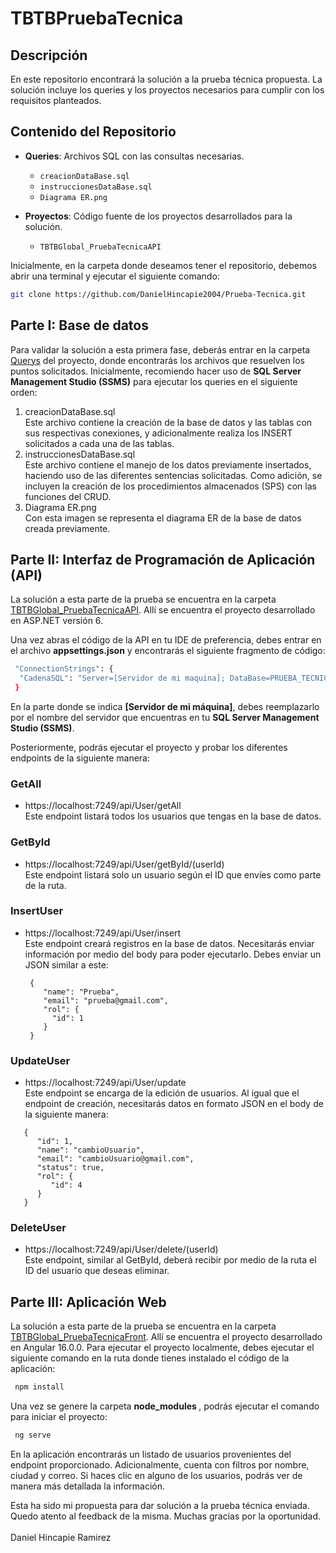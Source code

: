 # TBTBPruebaTecnica

## Descripción
En este repositorio encontrará la solución a la prueba técnica propuesta. La solución incluye los queries y los proyectos necesarios para cumplir con los requisitos planteados.

## Contenido del Repositorio
- **Queries**: Archivos SQL con las consultas necesarias.
  - `creacionDataBase.sql`
  - `instruccionesDataBase.sql`
  - `Diagrama ER.png`

- **Proyectos**: Código fuente de los proyectos desarrollados para la solución.
  - `TBTBGlobal_PruebaTecnicaAPI`
 
Inicialmente, en la carpeta donde deseamos tener el repositorio, debemos abrir una terminal y ejecutar el siguiente comando:

```bash
git clone https://github.com/DanielHincapie2004/Prueba-Tecnica.git
```
     
## Parte I: Base de datos
Para validar la solución a esta primera fase, deberás entrar en la carpeta [Querys](https://github.com/DanielHincapie2004/TBTBPruebaTecnica/tree/main/Querys) del proyecto, donde encontrarás los archivos que resuelven los puntos solicitados. Inicialmente, recomiendo hacer uso de <b>SQL Server Management Studio (SSMS)</b> para ejecutar los queries en el siguiente orden:

1. creacionDataBase.sql <br>
   Este archivo contiene la creación de la base de datos y las tablas con sus respectivas conexiones, y adicionalmente realiza los INSERT solicitados a cada una de las tablas.
2. instruccionesDataBase.sql <br>
   Este archivo contiene el manejo de los datos previamente insertados, haciendo uso de las diferentes sentencias solicitadas. Como adición, se incluyen la creación de los procedimientos almacenados (SPS) con las funciones del CRUD.
3. Diagrama ER.png <br>
   Con esta imagen se representa el diagrama ER de la base de datos creada previamente.

## Parte II: Interfaz de Programación de Aplicación (API)
La solución a esta parte de la prueba se encuentra en la carpeta [TBTBGlobal_PruebaTecnicaAPI](https://github.com/DanielHincapie2004/TBTBPruebaTecnica/tree/main/TBTBGlobal_PruebaTecnicaAPI). Allí se encuentra el proyecto desarrollado en ASP.NET versión 6.

Una vez abras el código de la API en tu IDE de preferencia, debes entrar en el archivo <b>appsettings.json</b> y encontrarás el siguiente fragmento de código:
```bash
 "ConnectionStrings": {
  "CadenaSQL": "Server=[Servidor de mi maquina]; DataBase=PRUEBA_TECNICA_TBTB; Trusted_Connection=True; TrustServerCertificate=True;"
 }
```
En la parte donde se indica <b>[Servidor de mi máquina]</b>, debes reemplazarlo por el nombre del servidor que encuentras en tu <b>SQL Server Management Studio (SSMS)</b>.

Posteriormente, podrás ejecutar el proyecto y probar los diferentes endpoints de la siguiente manera:

### GetAll 
- https://localhost:7249/api/User/getAll <br>
 Este endpoint listará todos los usuarios que tengas en la base de datos.
### GetById
- https://localhost:7249/api/User/getById/(userId) <br>
 Este endpoint listará solo un usuario según el ID que envíes como parte de la ruta.
### InsertUser
- https://localhost:7249/api/User/insert <br>
  Este endpoint creará registros en la base de datos. Necesitarás enviar información por medio del body para poder ejecutarlo. Debes enviar un JSON similar a este:
  ```code
   {
      "name": "Prueba",
      "email": "prueba@gmail.com",
      "rol": {
        "id": 1
      }
   }
  ```
### UpdateUser
- https://localhost:7249/api/User/update <br>
 Este endpoint se encarga de la edición de usuarios. Al igual que el endpoint de creación, necesitarás datos en formato JSON en el body de la siguiente manera:
```code
   {
      "id": 1,
      "name": "cambioUsuario",
      "email": "cambioUsuario@gmail.com",
      "status": true,
      "rol": {
         "id": 4
      }
   }
```
### DeleteUser
- https://localhost:7249/api/User/delete/(userId) <br>
 Este endpoint, similar al GetById, deberá recibir por medio de la ruta el ID del usuario que deseas eliminar.

## Parte III: Aplicación Web
La solución a esta parte de la prueba se encuentra en la carpeta [TBTBGlobal_PruebaTecnicaFront](https://github.com/DanielHincapie2004/TBTBPruebaTecnica/tree/main/TBTBGlobal_PruebaTecnicaFront). Allí se encuentra el proyecto desarrollado en Angular 16.0.0. Para ejecutar el proyecto localmente, debes ejecutar el siguiente comando en la ruta donde tienes instalado el código de la aplicación:

```bash
 npm install
```
Una vez se genere la carpeta <b> node_modules </b>, podrás ejecutar el comando para iniciar el proyecto:
```bash
 ng serve
```
En la aplicación encontrarás un listado de usuarios provenientes del endpoint proporcionado. Adicionalmente, cuenta con filtros por nombre, ciudad y correo. Si haces clic en alguno de los usuarios, podrás ver de manera más detallada la información.

Esta ha sido mi propuesta para dar solución a la prueba técnica enviada. Quedo atento al feedback de la misma. Muchas gracias por la oportunidad. <br><br>
Daniel Hincapie Ramirez
